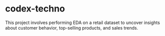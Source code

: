 # codex-techno
This project involves performing EDA on a retail dataset to uncover insights about customer behavior, top-selling products, and sales trends.
